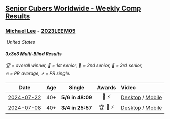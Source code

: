 <style>table {white-space: nowrap;}</style>
<link rel="stylesheet" type="text/css" href="/scw-comp/css/flags.css" />

## [Senior Cubers Worldwide - Weekly Comp Results](/scw-comp/results/)
### [Michael Lee](README.md) - [2023LEEM05](https://www.worldcubeassociation.org/persons/2023LEEM05?event=333mbf)

<i class="flag flag-US" />&nbsp;United States

#### 3x3x3 Multi-Blind Results

<span style="white-space: nowrap;">🏆 = overall winner</span>, <span style="white-space: nowrap;">🥇 = 1st senior</span>, <span style="white-space: nowrap;">🥈 = 2nd senior</span>, <span style="white-space: nowrap;">🥉 = 3rd senior</span>, <span style="white-space: nowrap;">🔥 = PR average</span>, <span style="white-space: nowrap;">⚡ = PR single</span>.

| Date | Age | Single | Awards | Video |
| :--: | :--: | :--: | :--: | :-- |
| [2024-07-22](../../results/2024-07-22/333mbf.md) | 40+ | **5/6 in 48:09** | 🥈 ⚡ | [Desktop](https://www.facebook.com/events/1178365719879226/permalink/1185885289127269) / [Mobile](https://m.facebook.com/events/1178365719879226?view=permalink&id=1185885289127269) |
| [2024-07-08](../../results/2024-07-08/333mbf.md) | 40+ | **3/4 in 25:57** | 🏆 🥇 ⚡ | [Desktop](https://www.facebook.com/events/1446099522937900/permalink/1452644248950094) / [Mobile](https://m.facebook.com/events/1446099522937900?view=permalink&id=1452644248950094) |


<!-- Global site tag (gtag.js) - Google Analytics -->
<script async src="https://www.googletagmanager.com/gtag/js?id=UA-86348435-3"></script>
<script>window.dataLayer = window.dataLayer || []; function gtag() {dataLayer.push(arguments);} gtag('js', new Date()); gtag('config', 'UA-86348435-3');</script>
